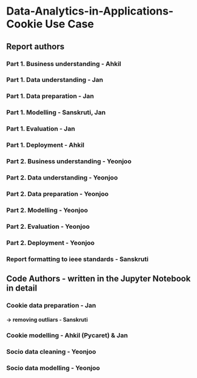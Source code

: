 # Data-Analytics-in-Applications-Cookie Use Case 

## Report authors
### Part 1. Business understanding - Ahkil
### Part 1. Data understanding - Jan
### Part 1. Data preparation - Jan
### Part 1. Modelling - Sanskruti, Jan
### Part 1. Evaluation - Jan
### Part 1. Deployment - Ahkil
### Part 2. Business understanding - Yeonjoo
### Part 2. Data understanding - Yeonjoo
### Part 2. Data preparation - Yeonjoo
### Part 2. Modelling - Yeonjoo
### Part 2. Evaluation - Yeonjoo
### Part 2. Deployment - Yeonjoo
### Report formatting to ieee standards - Sanskruti


## Code Authors - written in the Jupyter Notebook in detail
### Cookie data preparation - Jan
#### -> removing outliars - Sanskruti
### Cookie modelling - Ahkil (Pycaret) & Jan
### Socio data cleaning - Yeonjoo
### Socio data modelling - Yeonjoo
